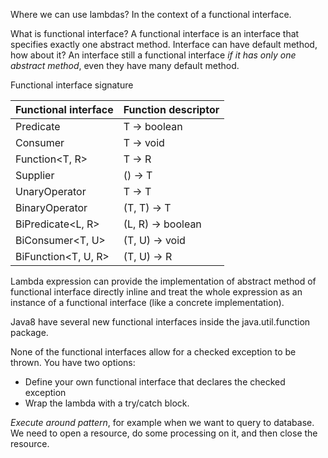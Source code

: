 Where we can use lambdas? In the context of a functional interface.

What is functional interface? A functional interface is an interface that specifies exactly one abstract method.
Interface can have default method, how about it? An interface still a functional interface _if it has only one abstract method_, even they have many default method.

Functional interface signature

| Functional interface | Function descriptor |
| -------------------- | ------------------- |
| Predicate<T>         | T -> boolean        |
| Consumer<T>          | T -> void           |
| Function<T, R>       | T -> R              |
| Supplier<T>          | () -> T             |
| UnaryOperator<T>     | T -> T              |
| BinaryOperator<T>    | (T, T) -> T         |
| BiPredicate<L, R>    | (L, R) -> boolean   |
| BiConsumer<T, U>     | (T, U) -> void      |
| BiFunction<T, U, R>  | (T, U) -> R         |

Lambda expression can provide the implementation of abstract method of functional interface directly inline and treat the whole expression as an instance of a functional interface (like a concrete implementation).

Java8 have several new functional interfaces inside the java.util.function package.

None of the functional interfaces allow for a checked exception to be thrown. You have two options:
- Define your own functional interface that declares the checked exception
- Wrap the lambda with a try/catch block.

_Execute around pattern_, for example when we want to query to database. We need to open a resource, do some processing on it, and then close the resource. 
